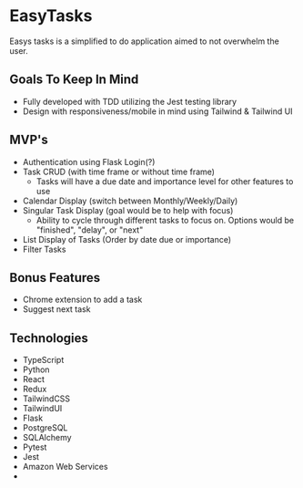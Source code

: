 # EasyTasks
  Easys tasks is a simplified to do application aimed to not overwhelm the user.

## Goals To Keep In Mind
  - Fully developed with TDD utilizing the Jest testing library
  - Design with responsiveness/mobile in mind using Tailwind & Tailwind UI

## MVP's
  - Authentication using Flask Login(?)
  - Task CRUD (with time frame or without time frame)
    - Tasks will have a due date and importance level for other features to use
  - Calendar Display (switch between Monthly/Weekly/Daily)
  - Singular Task Display (goal would be to help with focus)
    - Ability to cycle through different tasks to focus on. Options would be "finished", "delay", or "next"
  - List Display of Tasks (Order by date due or importance)
  - Filter Tasks



## Bonus Features
  - Chrome extension to add a task
  - Suggest next task


## Technologies
  - TypeScript
  - Python
  - React
  - Redux
  - TailwindCSS
  - TailwindUI
  - Flask
  - PostgreSQL
  - SQLAlchemy
  - Pytest
  - Jest
  - Amazon Web Services
  - 
